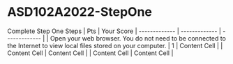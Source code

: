 # ASD102A2022-StepOne
Complete Step One
Steps  | Pts | Your Score
| ------------- | ------------- | ------------- |
| Open your web browser. You do not need to be connected to the Internet to view local files stored on your computer.
  | 1  | Content Cell  |
| Content Cell  | Content Cell  |
| Content Cell  | Content Cell  |
